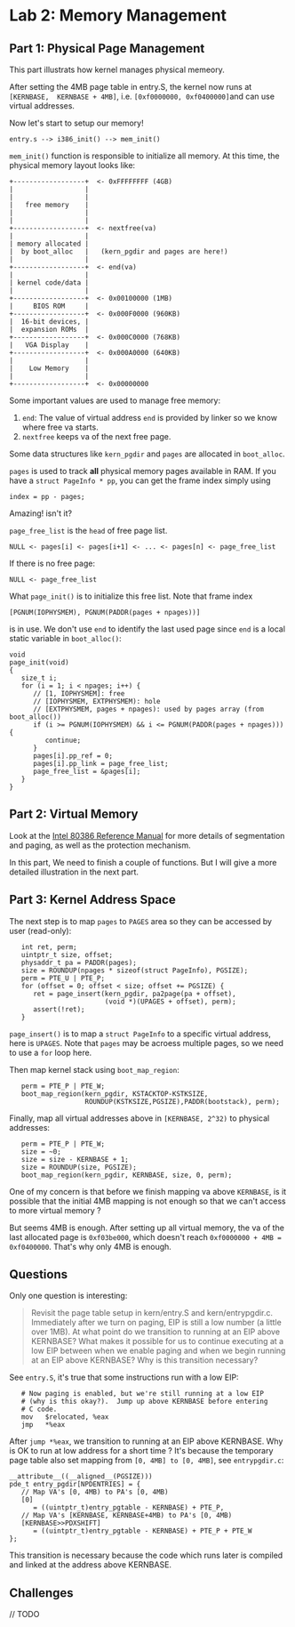 # Lab 2: Memory Management

## Part 1: Physical Page Management

This part illustrats how kernel manages physical memeory.

After setting the 4MB page table in entry.S, the kernel now runs at `[KERNBASE,  KERNBASE + 4MB]`, i.e. `[0xf0000000, 0xf0400000]`and can use virtual addresses.

Now let's start to setup our memory!

```
entry.s --> i386_init() --> mem_init()
```

`mem_init()` function is responsible to initialize all memory. At this time, the physical memory layout looks like:

```
+------------------+  <- 0xFFFFFFFF (4GB)
|                  |
|                  |
|   free memory    |
|                  |
|                  |
+------------------+  <- nextfree(va)
|                  |
| memory allocated |
|  by boot_alloc   |   (kern_pgdir and pages are here!)
|                  |
+------------------+  <- end(va)
|                  |
| kernel code/data |
|                  |
+------------------+  <- 0x00100000 (1MB)
|     BIOS ROM     |
+------------------+  <- 0x000F0000 (960KB)
|  16-bit devices, |
|  expansion ROMs  |
+------------------+  <- 0x000C0000 (768KB)
|   VGA Display    |
+------------------+  <- 0x000A0000 (640KB)
|                  |
|    Low Memory    |
|                  |
+------------------+  <- 0x00000000
```
Some important values are used to manage free memory:
1. `end`: The value of virtual address `end` is provided by linker so we know where free va starts.
2. `nextfree` keeps va of the next free page.

Some data structures like `kern_pgdir` and `pages` are allocated in `boot_alloc`.


`pages` is used to track **all** physical memory pages available in RAM. If you have a `struct PageInfo * pp`, you can get the frame index simply using
```
index = pp - pages;
```
Amazing! isn't it?

`page_free_list` is the `head` of free page list.
```
NULL <- pages[i] <- pages[i+1] <- ... <- pages[n] <- page_free_list
```
If there is no free page:
```
NULL <- page_free_list
```

What `page_init()` is to initialize this free list. Note that frame index
```
[PGNUM(IOPHYSMEM), PGNUM(PADDR(pages + npages))]
```
is in use. We don't use `end` to identify the last used page since `end` is a local static variable in `boot_alloc()`:
```
void
page_init(void)
{
   size_t i;
   for (i = 1; i < npages; i++) {
      // [1, IOPHYSMEM]: free
      // [IOPHYSMEM, EXTPHYSMEM): hole
      // [EXTPHYSMEM, pages + npages): used by pages array (from boot_alloc())
      if (i >= PGNUM(IOPHYSMEM) && i <= PGNUM(PADDR(pages + npages))) {
         continue;
      }
      pages[i].pp_ref = 0;
      pages[i].pp_link = page_free_list;
      page_free_list = &pages[i];
   }
}
```

## Part 2: Virtual Memory

Look at the  [Intel 80386 Reference Manual](https://pdos.csail.mit.edu/6.828/2017/readings/i386/toc.htm) for more details of segmentation and paging, as well as the protection mechanism.

In this part, We need to finish a couple of functions. But I will give a more detailed illustration in the next part.

## Part 3: Kernel Address Space

The next step is to map `pages` to `PAGES` area so they can be accessed by user (read-only):
```
   int ret, perm;
   uintptr_t size, offset;
   physaddr_t pa = PADDR(pages);
   size = ROUNDUP(npages * sizeof(struct PageInfo), PGSIZE);
   perm = PTE_U | PTE_P;
   for (offset = 0; offset < size; offset += PGSIZE) {
      ret = page_insert(kern_pgdir, pa2page(pa + offset),
                        (void *)(UPAGES + offset), perm);
      assert(!ret);
   }
```
`page_insert()` is to map a `struct PageInfo` to a specific virtual address, here is `UPAGES`. Note that `pages` may be acroess multiple pages, so we need to use a `for` loop here.

Then map kernel stack using `boot_map_region`:
```
   perm = PTE_P | PTE_W;
   boot_map_region(kern_pgdir, KSTACKTOP-KSTKSIZE,
                   ROUNDUP(KSTKSIZE,PGSIZE),PADDR(bootstack), perm);
```

Finally, map all virtual addresses above in `[KERNBASE, 2^32)` to physical addresses:
```
   perm = PTE_P | PTE_W;
   size = ~0;
   size = size - KERNBASE + 1;
   size = ROUNDUP(size, PGSIZE);
   boot_map_region(kern_pgdir, KERNBASE, size, 0, perm);
```

One of my concern is that before we finish mapping va above `KERNBASE`, is it possible that the initial 4MB mapping is not enough so that we can't access to more virtual memory ?

But seems 4MB is enough. After setting up all virtual memory, the va of the last allocated page is `0xf03be000`, which doesn't reach `0xf0000000 + 4MB = 0xf0400000`. That's why only 4MB is enough.

## Questions

Only one question is interesting:
> Revisit the page table setup in kern/entry.S and kern/entrypgdir.c. Immediately after we turn on paging, EIP is still a low number (a little over 1MB). At what point do we transition to running at an EIP above KERNBASE? What makes it possible for us to continue executing at a low EIP between when we enable paging and when we begin running at an EIP above KERNBASE? Why is this transition necessary?

See `entry.S`, it's true that some instructions run with a low EIP:
```
   # Now paging is enabled, but we're still running at a low EIP
   # (why is this okay?).  Jump up above KERNBASE before entering
   # C code.
   mov   $relocated, %eax
   jmp   *%eax
```
After `jump *%eax`, we transition to running at an EIP above KERNBASE.
Why is OK to run at low address for a short time ? It's because the temporary page table also set mapping from `[0, 4MB] to [0, 4MB]`, see `entrypgdir.c`:
```
__attribute__((__aligned__(PGSIZE)))
pde_t entry_pgdir[NPDENTRIES] = {
   // Map VA's [0, 4MB) to PA's [0, 4MB)
   [0]
      = ((uintptr_t)entry_pgtable - KERNBASE) + PTE_P,
   // Map VA's [KERNBASE, KERNBASE+4MB) to PA's [0, 4MB)
   [KERNBASE>>PDXSHIFT]
      = ((uintptr_t)entry_pgtable - KERNBASE) + PTE_P + PTE_W
};
```
This transition is necessary because the code which runs later is compiled and linked at the address above KERNBASE.

## Challenges

// TODO
